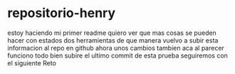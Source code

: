 # repositorio-henry
estoy haciendo mi primer readme
quiero ver que mas cosas se pueden hacer con estados dos herramientas
de que manera vuelvo a subir esta informacion al repo en github
ahora unos cambios tambien aca
al parecer funciono todo bien
subire el ultimo commit de esta prueba 
seguiremos con el siguiente Reto 